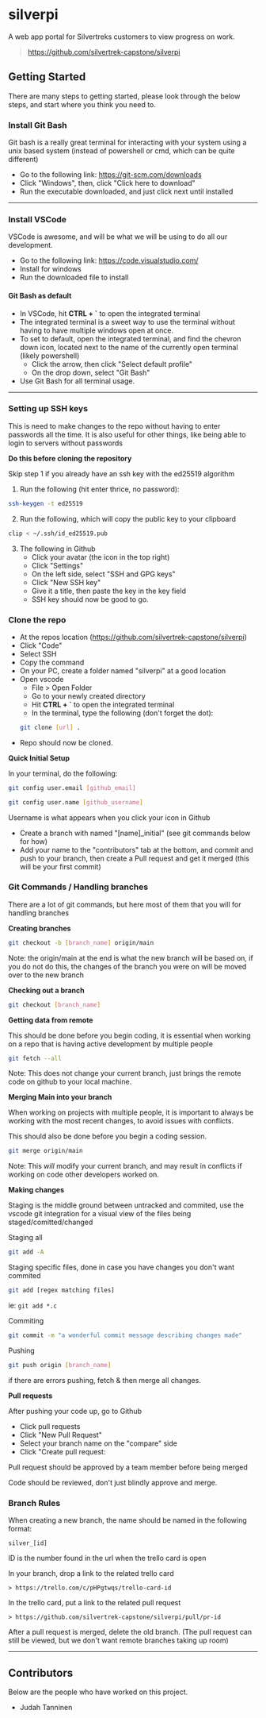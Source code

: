 # silverpi
A web app portal for Silvertreks customers to view progress on work.
> https://github.com/silvertrek-capstone/silverpi

## Getting Started
There are many steps to getting started, please look through the below steps, and start where you think you need to.


### Install Git Bash
Git bash is a really great terminal for interacting with your system using a unix based system (instead of powershell or cmd, which can be quite different)
- Go to the following link: https://git-scm.com/downloads
- Click "Windows", then, click "Click here to download"
- Run the executable downloaded, and just click next until installed

---

### Install VSCode
VSCode is awesome, and will be what we will be using to do all our development.
- Go to the following link: https://code.visualstudio.com/
- Install for windows
- Run the downloaded file to install

#### Git Bash as default
- In VSCode, hit **CTRL + `** to open the integrated terminal
- The integrated terminal is a sweet way to use the terminal without having to have multiple windows open at once.
- To set to default, open the integrated terminal, and find the chevron down icon, located next to the name of the currently open terminal (likely powershell)
    - Click the arrow, then click "Select default profile"
    - On the drop down, select "Git Bash"
- Use Git Bash for all terminal usage.

---

### Setting up SSH keys
This is need to make changes to the repo without having to enter passwords all the time. It is also useful for other things, like being able to login to servers without passwords

**Do this before cloning the repository**

Skip step 1 if you already have an ssh key with the ed25519 algorithm

1. Run the following (hit enter thrice, no password):
```bash
ssh-keygen -t ed25519
```

2. Run the following, which will copy the public key to your clipboard
```bash
clip < ~/.ssh/id_ed25519.pub
```

3. The following in Github
    - Click your avatar (the icon in the top right)
    - Click "Settings"
    - On the left side, select "SSH and GPG keys"
    - Click "New SSH key"
    - Give it a title, then paste the key in the key field
    - SSH key should now be good to go.


### Clone the repo
- At the repos location (https://github.com/silvertrek-capstone/silverpi)
- Click "Code"
- Select SSH
- Copy the command
- On your PC, create a folder named "silverpi" at a good location
- Open vscode
    - File > Open Folder
    - Go to your newly created directory
    - Hit **CTRL + `** to open the integrated terminal
    - In the terminal, type the following (don't forget the dot): 
    ```bash
    git clone [url] .
    ```
- Repo should now be cloned.

**Quick Initial Setup**

In your terminal, do the following:
```bash
git config user.email [github_email]
```
```bash
git config user.name [github_username]
```
Username is what appears when you click your icon in Github

- Create a branch with named "[name]_initial" (see git commands below for how)
- Add your name to the "contributors" tab at the bottom, and commit and push to your branch, then create a Pull request and get it merged (this will be your first commit)

### Git Commands / Handling branches
There are a lot of git commands, but here most of them that you will for handling branches

**Creating branches**
```bash
git checkout -b [branch_name] origin/main
```
Note: the origin/main at the end is what the new branch will be based on, if you do not do this, the changes of the branch you were on will be moved over to the new branch

**Checking out a branch**
```bash
git checkout [branch_name]
```

**Getting data from remote**

This should be done before you begin coding, it is essential when working on a repo that is having active development by multiple people
```bash
git fetch --all
```

Note: This does not change your current branch, just brings the remote code on github to your local machine.

**Merging Main into your branch**

When working on projects with multiple people, it is important to always be working with the most recent changes, to avoid issues with conflicts.

This should also be done before you begin a coding session.
```bash
git merge origin/main
```

Note: This *will* modify your current branch, and may result in conflicts if working on code other developers worked on.

**Making changes**

Staging is the middle ground between untracked and commited, use the vscode git integration for a visual view of the files being staged/comitted/changed

Staging all
```bash
git add -A
```
Staging specific files, done in case you have changes you don't want commited
```bash
git add [regex matching files]
```
ie: `git add *.c`

Commiting
```bash
git commit -m "a wonderful commit message describing changes made"
```

Pushing
```bash
git push origin [branch_name]
```
if there are errors pushing, fetch & then merge all changes.

**Pull requests**

After pushing your code up, go to Github
- Click pull requests
- Click "New Pull Request"
- Select your branch name on the "compare" side
- Click "Create pull request:

Pull request should be approved by a team member before being merged

Code should be reviewed, don't just blindly approve and merge.


### Branch Rules
When creating a new branch, the name should be named in the following format:
```
silver_[id]
```
ID is the number found in the url when the trello card is open

In your branch, drop a link to the related trello card
```
> https://trello.com/c/pHPgtwqs/trello-card-id
```

In the trello card, put a link to the related pull request
```
> https://github.com/silvertrek-capstone/silverpi/pull/pr-id
```

After a pull request is merged, delete the old branch. (The pull request can still be viewed, but we don't want remote branches taking up room)

---

## Contributors
Below are the people who have worked on this project.

- Judah Tanninen
